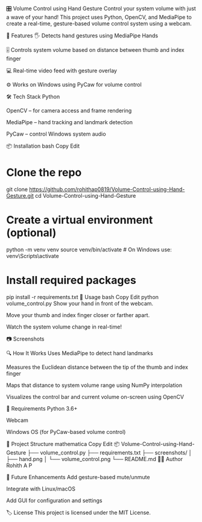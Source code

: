 🎛️ Volume Control using Hand Gesture
Control your system volume with just a wave of your hand! This project uses Python, OpenCV, and MediaPipe to create a real-time, gesture-based volume control system using a webcam.

🧠 Features
🖐️ Detects hand gestures using MediaPipe Hands

🎚️ Controls system volume based on distance between thumb and index finger

💻 Real-time video feed with gesture overlay

⚙️ Works on Windows using PyCaw for volume control

🛠️ Tech Stack
Python

OpenCV – for camera access and frame rendering

MediaPipe – hand tracking and landmark detection

PyCaw – control Windows system audio

📦 Installation
bash
Copy
Edit
# Clone the repo
git clone https://github.com/rohithap0819/Volume-Control-using-Hand-Gesture.git
cd Volume-Control-using-Hand-Gesture

# Create a virtual environment (optional)
python -m venv venv
source venv/bin/activate  # On Windows use: venv\Scripts\activate

# Install required packages
pip install -r requirements.txt
🧪 Usage
bash
Copy
Edit
python volume_control.py
Show your hand in front of the webcam.

Move your thumb and index finger closer or farther apart.

Watch the system volume change in real-time!

📷 Screenshots


🔍 How It Works
Uses MediaPipe to detect hand landmarks

Measures the Euclidean distance between the tip of the thumb and index finger

Maps that distance to system volume range using NumPy interpolation

Visualizes the control bar and current volume on-screen using OpenCV

📌 Requirements
Python 3.6+

Webcam

Windows OS (for PyCaw-based volume control)

📁 Project Structure
mathematica
Copy
Edit
📦 Volume-Control-using-Hand-Gesture
├── volume_control.py
├── requirements.txt
├── screenshots/
│   ├── hand.png
│   └── volume_control.png
└── README.md
🙋‍♂️ Author
Rohith A P

🏁 Future Enhancements
Add gesture-based mute/unmute

Integrate with Linux/macOS

Add GUI for configuration and settings

🏷️ License
This project is licensed under the MIT License.

